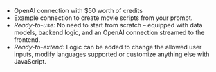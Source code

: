 - OpenAI connection with $50 worth of credits
- Example connection to create movie scripts from your prompt.
- _Ready-to-use:_ No need to start from scratch – equipped with data models, backend logic, and an OpenAI connection streamed to the frontend.
- _Ready-to-extend:_ Logic can be added to change the allowed user inputs, modify languages supported or customize anything else with JavaScript.
